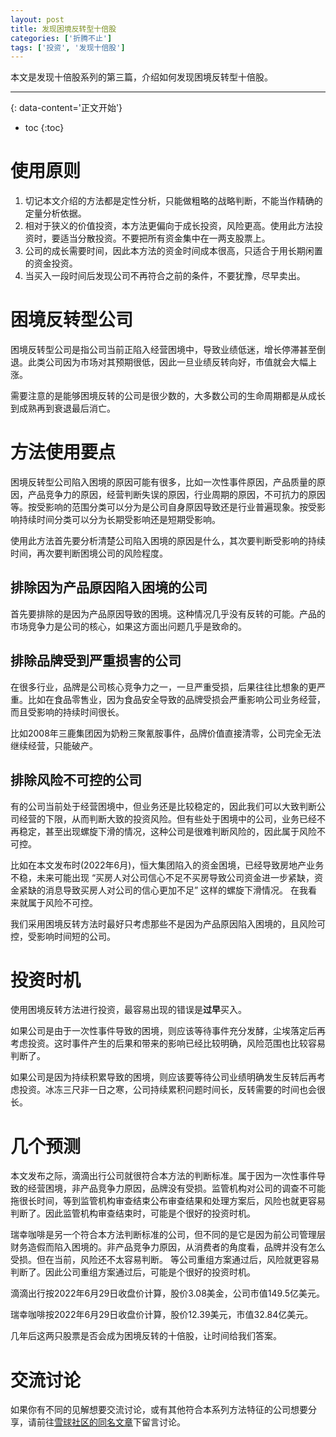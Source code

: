 ```yaml
---
layout: post
title: 发现困境反转型十倍股
categories: ['折腾不止']
tags: ['投资', '发现十倍股']
---
```

本文是发现十倍股系列的第三篇，介绍如何发现困境反转型十倍股。
<!--more-->

***
{: data-content='正文开始'}

* toc 
{:toc}

# 使用原则
1. 切记本文介绍的方法都是定性分析，只能做粗略的战略判断，不能当作精确的定量分析依据。
1. 相对于狭义的价值投资，本方法更偏向于成长投资，风险更高。使用此方法投资时，要适当分散投资。不要把所有资金集中在一两支股票上。
1. 公司的成长需要时间，因此本方法的资金时间成本很高，只适合于用长期闲置的资金投资。
1. 当买入一段时间后发现公司不再符合之前的条件，不要犹豫，尽早卖出。

# 困境反转型公司
困境反转型公司是指公司当前正陷入经营困境中，导致业绩低迷，增长停滞甚至倒退。此类公司因为市场对其预期很低，因此一旦业绩反转向好，市值就会大幅上涨。

需要注意的是能够困境反转的公司是很少数的，大多数公司的生命周期都是从成长到成熟再到衰退最后消亡。

# 方法使用要点
困境反转型公司陷入困境的原因可能有很多，比如一次性事件原因，产品质量的原因，产品竞争力的原因，经营判断失误的原因，行业周期的原因，不可抗力的原因等。按受影响的范围分类可以分为是公司自身原因导致还是行业普遍现象。按受影响持续时间分类可以分为长期受影响还是短期受影响。

使用此方法首先要分析清楚公司陷入困境的原因是什么，其次要判断受影响的持续时间，再次要判断困境公司的风险程度。



## 排除因为产品原因陷入困境的公司
首先要排除的是因为产品原因导致的困境。这种情况几乎没有反转的可能。产品的市场竞争力是公司的核心，如果这方面出问题几乎是致命的。

## 排除品牌受到严重损害的公司
在很多行业，品牌是公司核心竞争力之一，一旦严重受损，后果往往比想象的更严重。比如在食品零售业，因为食品安全导致的品牌受损会严重影响公司业务经营，而且受影响的持续时间很长。

比如2008年三鹿集团因为奶粉三聚氰胺事件，品牌价值直接清零，公司完全无法继续经营，只能破产。

## 排除风险不可控的公司
有的公司当前处于经营困境中，但业务还是比较稳定的，因此我们可以大致判断公司经营的下限，从而判断大致的投资风险。但有些处于困境中的公司，业务已经不再稳定，甚至出现螺旋下滑的情况，这种公司是很难判断风险的，因此属于风险不可控。

比如在本文发布时(2022年6月)，恒大集团陷入的资金困境，已经导致房地产业务不稳，未来可能出现 “买房人对公司信心不足不买房导致公司资金进一步紧缺，资金紧缺的消息导致买房人对公司的信心更加不足” 这样的螺旋下滑情况。 在我看来就属于风险不可控。

我们采用困境反转方法时最好只考虑那些不是因为产品原因陷入困境的，且风险可控，受影响时间短的公司。

# 投资时机
使用困境反转方法进行投资，最容易出现的错误是**过早**买入。

如果公司是由于一次性事件导致的困境，则应该等待事件充分发酵，尘埃落定后再考虑投资。这时事件产生的后果和带来的影响已经比较明确，风险范围也比较容易判断了。

如果公司是因为持续积累导致的困境，则应该要等待公司业绩明确发生反转后再考虑投资。冰冻三尺非一日之寒，公司持续累积问题时间长，反转需要的时间也会很长。

# 几个预测
本文发布之际，滴滴出行公司就很符合本方法的判断标准。属于因为一次性事件导致的经营困境，非产品竞争力原因，品牌没有受损。监管机构对公司的调查不可能拖很长时间，等到监管机构审查结束公布审查结果和处理方案后，风险也就更容易判断了。因此监管机构审查结束时，可能是个很好的投资时机。

瑞幸咖啡是另一个符合本方法判断标准的公司，但不同的是它是因为前公司管理层财务造假而陷入困境的。非产品竞争力原因，从消费者的角度看，品牌并没有怎么受损。但在当前，风险还不太容易判断。 等公司重组方案通过后，风险就更容易判断了。因此公司重组方案通过后，可能是个很好的投资时机。

滴滴出行按2022年6月29日收盘价计算，股价3.08美金，公司市值149.5亿美元。

瑞幸咖啡按2022年6月29日收盘价计算，股价12.39美元，市值32.84亿美元。

几年后这两只股票是否会成为困境反转的十倍股，让时间给我们答案。


# 交流讨论
如果你有不同的见解想要交流讨论，或有其他符合本系列方法特征的公司想要分享，请前往[雪球社区的同名文章][1]下留言讨论。


[1]:https://xueqiu.com/2421531883/224269405 "发现困境反转型十倍股雪球同名文章"